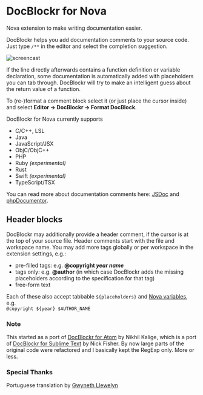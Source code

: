 # DocBlockr for Nova

Nova extension to make writing documentation easier.

DocBlockr helps you add documentation comments to your source code. Just type `/**` in the editor and select the completion suggestion.

![screencast](https://raw.githubusercontent.com/maxgrafik/DocBlockr.novaextension/main/Images/readme/screencast.gif)

If the line directly afterwards contains a function definition or variable declaration, some documentation is automatically added with placeholders you can tab through. DocBlockr will try to make an intelligent guess about the return value of a function.

To (re-)format a comment block select it (or just place the cursor inside) and select **Editor → DocBlockr → Format DocBlock**.

DocBlockr for Nova currently supports
* C/C++, LSL
* Java
* JavaScript/JSX
* ObjC/ObjC++
* PHP
* Ruby *(experimental)*
* Rust
* Swift *(experimental)*
* TypeScript/TSX

You can read more about documentation comments here: [JSDoc](https://jsdoc.app/) and [phpDocumentor](https://phpdoc.org).


## Header blocks

DocBlockr may additionally provide a header comment, if the cursor is at the top of your source file. Header comments start with the file and workspace name. You may add more tags globally or per workspace in the extension settings, e.g.:

* pre-filled tags: e.g. **@copyright *year* *name***
* tags only: e.g. **@author** (in which case DocBlockr adds the missing placeholders according to the specification for that tag)
* free-form text

Each of these also accept tabbable `${placeholders}` and [Nova variables](https://docs.nova.app/extensions/snippets/#variables-available-to-the-extension-api), e.g.  
`@copyright ${year} $AUTHOR_NAME`


### Note

This started as a port of [DocBlockr for Atom](https://github.com/nikhilkalige/docblockr) by Nikhil Kalige, which is a port of [DocBlockr for Sublime Text](https://github.com/spadgos/sublime-jsdocs) by Nick Fisher. By now large parts of the original code were refactored and I basically kept the RegExp only. More or less.


### Special Thanks

Portuguese translation by [Gwyneth Llewelyn](https://github.com/GwynethLlewelyn)
